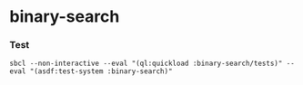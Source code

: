 # binary-search

### Test

    sbcl --non-interactive --eval "(ql:quickload :binary-search/tests)" --eval "(asdf:test-system :binary-search)"
